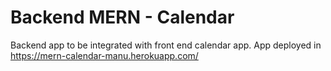 # Backend MERN - Calendar

Backend app to be integrated with front end calendar app. 
App deployed in https://mern-calendar-manu.herokuapp.com/
